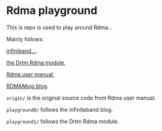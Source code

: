 # Rdma playground

This is repo is used to play around Rdma...

Mainly follows:

[infiniband...](https://blog.zhaw.ch/icclab/infiniband-an-introduction-simple-ib-verbs-program-with-rdma-write/).

[the Drtm Rdma module](https://github.com/SJTU-IPADS/drtm/tree/master/memstore),

[Rdma user manual](http://www.mellanox.com/related-docs/prod_software/RDMA_Aware_Programming_user_manual.pdf), 

[RDMAMojo blog](http://www.rdmamojo.com/2013/01/26/ibv_post_send/).


`origin/` is the original source code from Rdma user manual.

`playground0/` follows the infiniteband blog. 

`playground1/` follows the Drtm Rdma module. 
